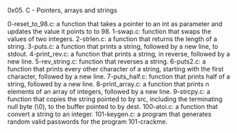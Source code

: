 0x05. C - Pointers, arrays and strings

0-reset_to_98.c: a function that takes a pointer to an int as parameter and updates the value it points to to 98.
1-swap.c:  function that swaps the values of two integers.
2-strlen.c: a function that returns the length of a string.
3-puts.c: a function that prints a string, followed by a new line, to stdout.
4-print_rev.c: a function that prints a string, in reverse, followed by a new line.
5-rev_string.c:  function that reverses a string.
6-puts2.c: a function that prints every other character of a string, starting with the first character, followed by a new line.
7-puts_half.c:  function that prints half of a string, followed by a new line.
8-print_array.c: a function that prints n elements of an array of integers, followed by a new line.
9-strcpy.c: a function that copies the string pointed to by src, including the terminating null byte (\0), to the buffer pointed to by dest.
100-atoi.c: a function that convert a string to an integer.
101-keygen.c: a program that generates random valid passwords for the program 101-crackme.
